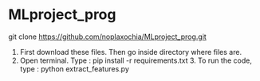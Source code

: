 # MLproject_prog

git clone https://github.com/noplaxochia/MLproject_prog.git

1.	First download these files. Then go inside directory where files are. 
2.	Open terminal. Type :
pip install -r requirements.txt
      3. To run the code, type : python extract_features.py
